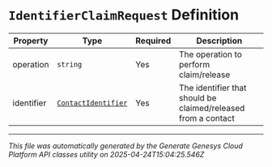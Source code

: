 # `IdentifierClaimRequest` Definition

| Property | Type | Required | Description |
|----------|------|----------|-------------|
| operation | `string` | Yes | The operation to perform claim/release |
| identifier | [`ContactIdentifier`](contactidentifier-definition.md) | Yes | The identifier that should be claimed/released from a contact |

---

*This file was automatically generated by the Generate Genesys Cloud Platform API classes utility on 2025-04-24T15:04:25.546Z*